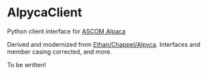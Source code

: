 # AlpycaClient
Python client interface for [ASCOM Alpaca](https://ascom-standards.org/Developer/Alpaca.htm)

Derived and modernized from [Ethan/Chappel/Alpyca](https://github.com/EthanChappel/Alpyca). Interfaces and member casing corrected, and more. 

To be written!
